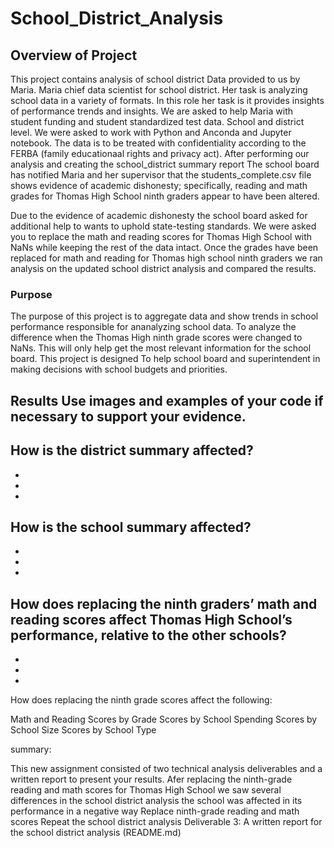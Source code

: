 # School_District_Analysis

## Overview of Project
This project contains analysis of school district Data provided to us by Maria. Maria chief data scientist for school district. Her task is analyzing school data in a variety of formats. In this role her task is it provides insights of performance trends and insights. We are asked to help Maria with student funding and student standardized test data. School and district level. We were asked to work with Python and Anconda and Jupyter notebook. The data is to be treated with confidentiality according to the FERBA (family educationaal rights and privacy act). After performing our analysis and creating the school_district summary report The school board has notified Maria and her supervisor that the students_complete.csv file shows evidence of academic dishonesty; specifically, reading and math grades for Thomas High School ninth graders appear to have been altered. 

Due to the evidence of academic dishonesty the school board asked for additional help to wants to uphold state-testing standards. We were asked you to replace the math and reading scores for Thomas High School with NaNs while keeping the rest of the data intact. Once the grades have been replaced for math and reading for Thomas high school ninth graders we ran analysis on the updated school district analysis and compared the results. 

### Purpose
The purpose of this project is to aggregate data and show trends in school performance responsible for ananalyzing school data. To analyze the difference when the Thomas High ninth grade scores were changed to NaNs. This will only help get the most relevant information for the school board. This project is designed To help school board and superintendent in making decisions with school budgets and priorities. 


## Results  Use images and examples of your code if necessary to support your evidence.
How is the district summary affected?
- 

- 

- 

- 

How is the school summary affected?
- 

- 

- 

- 



How does replacing the ninth graders’ math and reading scores affect Thomas High School’s performance, relative to the other schools?
-  

- 

- 

- 

How does replacing the ninth grade scores affect the following:

Math and Reading Scores by Grade
Scores by School Spending
Scores by School Size
Scores by School Type

summary: 

This new assignment consisted of two technical analysis deliverables and a written report to present your results. Afer replacing the ninth-grade reading and math scores for Thomas High School we saw several differences in the school district analysis the school was affected in its performance in a negative way
Replace ninth-grade reading and math scores
Repeat the school district analysis
Deliverable 3: A written report for the school district analysis (README.md)
